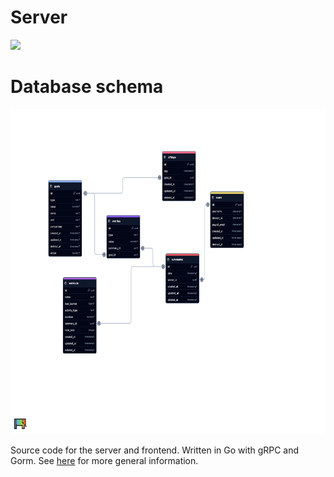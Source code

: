 # Server

![](https://img.shields.io/badge/Go-00ADD8?style=for-the-badge&logo=go&logoColor=white)

# Database schema
<img src="../assets/database.png" height="520" alt="preview">


Source code for the server and frontend. Written in Go with gRPC and Gorm. See [here](../README.md) for more general
information.
<br>
</br>